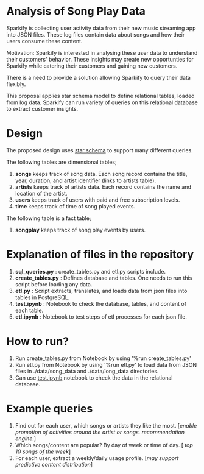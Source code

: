 # Analysis of Song Play Data

Sparkify is collecting user activity data from their new music streaming app into JSON files. 
These log files contain data about songs and how their users consume these content. 

Motivation: Sparkify is interested in analysing these user data to understand their customers' behavior. 
These insights may create new opportunties for Sparkify while catering their customers and gaining new customers. 

There is a need to provide a solution allowing Sparkify to query their data flexibly. 

This proposal applies star schema model to define relational tables, loaded from log data. 
Sparkify can run variety of queries on this relational database to extract customer insights. 

# Design

The proposed design uses [star schema](https://en.wikipedia.org/wiki/Star_schema) to support many different queries. 

The following tables are dimensional tables;
  1. <b>songs</b> keeps track of song data. Each song record contains the title, year, duration, and artist identifier (links to artists table).
  1. <b>artists</b> keeps track of artists data. Each record contains the name and location of the artist. 
  1. <b>users</b> keeps track of users with paid and free subscription levels.  
  1. <b>time</b> keeps track of time of song played events.
  
The following table is a fact table;
  1. <b>songplay</b> keeps track of song play events by users. 

# Explanation of files in the repository

  1. <b>sql_queries.py</b> : create_tables.py and etl.py scripts include. 
  1. <b>create_tables.py</b> : Defines database and tables. One needs to run this script before loading any data.
  1. <b>etl.py</b> : Script extracts, translates, and loads data from json files into tables in PostgreSQL. 
  1. <b>test.ipynb</b> : Notebook to check the database, tables, and content of each table.
  1. <b>etl.ipynb</b> : Notebook to test steps of etl processes for each json file. 
  
# How to run?

  1. Run create_tables.py from Notebook by using '%run create_tables.py'
  2. Run etl.py from Notebook by using '%run etl.py' to load data from JSON files in ./data/song_data and ./data/long_data directories.
  3. Can use [test.ipynb](./test.ipynb) notebook to check the data in the relational database. 
  
# Example queries

  1. Find out for each user, which songs or artists they like the most. [<i>enable promotion of activities around the artist or songs. recommendation engine.</i>]
  1. Which songs/content are popular? By day of week or time of day. [<i> top 10 songs of the week</i>]
  1. For each user, extract a weekly/daily usage profile. [<i>may support predictive content distribution</i>] 


